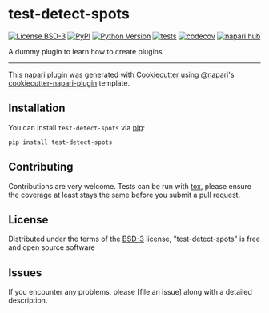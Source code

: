 # test-detect-spots

[![License BSD-3](https://img.shields.io/pypi/l/test-detect-spots.svg?color=green)](https://github.com/klai95/test-detect-spots/raw/main/LICENSE)
[![PyPI](https://img.shields.io/pypi/v/test-detect-spots.svg?color=green)](https://pypi.org/project/test-detect-spots)
[![Python Version](https://img.shields.io/pypi/pyversions/test-detect-spots.svg?color=green)](https://python.org)
[![tests](https://github.com/klai95/test-detect-spots/workflows/tests/badge.svg)](https://github.com/klai95/test-detect-spots/actions)
[![codecov](https://codecov.io/gh/klai95/test-detect-spots/branch/main/graph/badge.svg)](https://codecov.io/gh/klai95/test-detect-spots)
[![napari hub](https://img.shields.io/endpoint?url=https://api.napari-hub.org/shields/test-detect-spots)](https://napari-hub.org/plugins/test-detect-spots)

A dummy plugin to learn how to create plugins

----------------------------------

This [napari] plugin was generated with [Cookiecutter] using [@napari]'s [cookiecutter-napari-plugin] template.

<!--
Don't miss the full getting started guide to set up your new package:
https://github.com/napari/cookiecutter-napari-plugin#getting-started

and review the napari docs for plugin developers:
https://napari.org/stable/plugins/index.html
-->

## Installation

You can install `test-detect-spots` via [pip]:

    pip install test-detect-spots




## Contributing

Contributions are very welcome. Tests can be run with [tox], please ensure
the coverage at least stays the same before you submit a pull request.

## License

Distributed under the terms of the [BSD-3] license,
"test-detect-spots" is free and open source software

## Issues

If you encounter any problems, please [file an issue] along with a detailed description.

[napari]: https://github.com/napari/napari
[Cookiecutter]: https://github.com/audreyr/cookiecutter
[@napari]: https://github.com/napari
[MIT]: http://opensource.org/licenses/MIT
[BSD-3]: http://opensource.org/licenses/BSD-3-Clause
[GNU GPL v3.0]: http://www.gnu.org/licenses/gpl-3.0.txt
[GNU LGPL v3.0]: http://www.gnu.org/licenses/lgpl-3.0.txt
[Apache Software License 2.0]: http://www.apache.org/licenses/LICENSE-2.0
[Mozilla Public License 2.0]: https://www.mozilla.org/media/MPL/2.0/index.txt
[cookiecutter-napari-plugin]: https://github.com/napari/cookiecutter-napari-plugin

[napari]: https://github.com/napari/napari
[tox]: https://tox.readthedocs.io/en/latest/
[pip]: https://pypi.org/project/pip/
[PyPI]: https://pypi.org/
